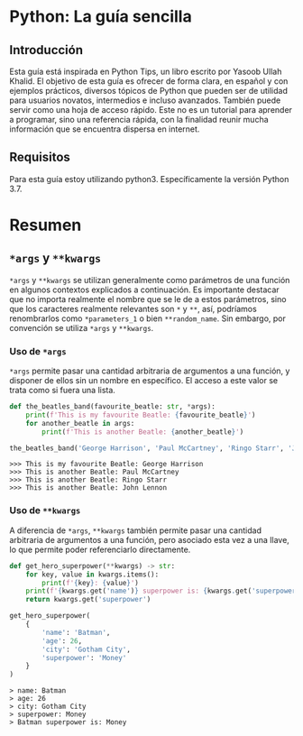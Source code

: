 # Python: La guía sencilla

## Introducción
Esta guía está inspirada en Python Tips, un libro escrito por Yasoob Ullah Khalid. El objetivo de esta guía es ofrecer de forma clara, en español y con ejemplos prácticos, diversos tópicos de Python que pueden ser de utilidad para usuarios novatos, intermedios e incluso avanzados. También puede servir como una hoja de acceso rápido. Este no es un tutorial para aprender a programar, sino una referencia rápida, con la finalidad reunir mucha información que se encuentra dispersa en internet.

## Requisitos
Para esta guía estoy utilizando python3. Específicamente la versión Python 3.7.

# Resumen

## `*args` y `**kwargs`
`*args` y `**kwargs` se utilizan generalmente como parámetros de una función en algunos contextos explicados a continuación. Es importante destacar que no importa realmente el nombre que se le de a estos parámetros, sino que los caracteres realmente relevantes son `*` y `**`, así, podríamos renombrarlos como `*parameters_1` o bien `**random_name`. Sin embargo, por convención se utiliza `*args` y `**kwargs`.

### Uso de `*args`
`*args` permite pasar una cantidad arbitraria de argumentos a una función, y disponer de ellos sin un nombre en específico. El acceso a este valor se trata como si fuera una lista.
```python
def the_beatles_band(favourite_beatle: str, *args):
    print(f'This is my favourite Beatle: {favourite_beatle}')
    for another_beatle in args:
        print(f'This is another Beatle: {another_beatle}')

the_beatles_band('George Harrison', 'Paul McCartney', 'Ringo Starr', 'John Lennon')
```
```
>>> This is my favourite Beatle: George Harrison
>>> This is another Beatle: Paul McCartney
>>> This is another Beatle: Ringo Starr
>>> This is another Beatle: John Lennon
```
### Uso de `**kwargs`
A diferencia de `*args`, `**kwargs` también permite pasar una cantidad arbitraria de argumentos a una función, pero asociado esta vez a una llave, lo que permite poder referenciarlo directamente.
```python
def get_hero_superpower(**kwargs) -> str:
    for key, value in kwargs.items():
        print(f'{key}: {value}')
    print(f'{kwargs.get('name')} superpower is: {kwargs.get('superpower')}')
    return kwargs.get('superpower')

get_hero_superpower(
    {
        'name': 'Batman',
        'age': 26,
        'city': 'Gotham City',
        'superpower': 'Money'
    }
)
```
```
> name: Batman
> age: 26
> city: Gotham City
> superpower: Money
> Batman superpower is: Money
```